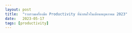 ```yaml
---
layout: post
title:  "รวบรวมเครื่องมือ Productivity ที่น่าสนใจในเดือนพฤษภาคม 2023"
date:   2023-05-17
tags: [productivity]
---
```

